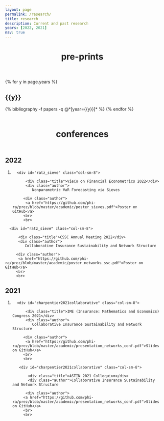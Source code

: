 ```yaml
---
layout: page
permalink: /research/
title: research
description: Current and past research
years: [2022, 2021]
nav: true
---
```



<header class="post-header">
    <h1 class="post-title">pre-prints</h1>
    <p class="post-description"></p>
</header>

<div class="publications">

{% for y in page.years %}
  <h2 class="year">{{y}}</h2>
  {% bibliography -f papers -q @*[year={{y}}]* %}
{% endfor %}

</div>

<br>


<header class="post-header">
    <h1 class="post-title">conferences</h1>
    <p class="post-description"></p>
</header>


<article>
    <div class="publications">


<h2 class="year">2022</h2>
<ol class="bibliography"><li>
	
 <!-- Manual feats -->
 <div class="row">
  <div class="col-sm-2 abbr">
      </div>

      <div id="ratz_sieve" class="col-sm-8">
    
          <div class="title">VieCo on Financial Econometrics 2022</div>
          <div class="author">
 			 Nonparametric VaR Forecasting via Sieves
			 
         <div class="author">
 		  <a href="https://github.com/phi-ra/prez/blob/master/academic/poster_sieves.pdf">Poster on GitHub</a>
 		 <br>
 		 <br>
  
  </div>
  </div>
  </div>
  </div>

 <!-- Manual feats -->
 <div class="row">
  <div class="col-sm-2 abbr">
      </div>

      <div id="ratz_sieve" class="col-sm-8">
    
          <div class="title">CSSC Annual Meeting 2022</div>
          <div class="author">
 			 Collaborative Insurance Sustainability and Network Structure 
			 
         <div class="author">
 		  <a href="https://github.com/phi-ra/prez/blob/master/academic/poster_networks_ssc.pdf">Poster on GitHub</a>
 		 <br>
 		 <br>
  
  </div>
  </div>
  </div>
  </div>
  
 <h2 class="year">2021</h2>
 <ol class="bibliography"><li>

 <!-- Manual feats -->
 <div class="row">
  <div class="col-sm-2 abbr">
      </div>

      <div id="charpentier2021collaborative" class="col-sm-8">
    
          <div class="title">IME (Insurance: Mathematics and Economics) Congress 2021</div>
          <div class="author">
 			 Collaborative Insurance Sustainability and Network Structure 
			 
         <div class="author">
 		  <a href="https://github.com/phi-ra/prez/blob/master/academic/presentation_networks_conf.pdf">Slides on GitHub</a>
 		 <br>
 		 <br>
  
  </div>
  </div>
  </div>
  </div>
  
  <!-- Manual feats -->
  <div class="row">
   <div class="col-sm-2 abbr">
       </div>

       <div id="charpentier2021collaborative" class="col-sm-8">
    
           <div class="title">ASTIN 2021 Colloquium</div>
           <div class="author">Collaborative Insurance Sustainability and Network Structure			  
			 
          <div class="author">
  		 <a href="https://github.com/phi-ra/prez/blob/master/academic/presentation_networks_conf.pdf">Slides on GitHub</a>
  		 <br>
  		 <br>
  
   </div>
   </div>
   </div>
   </div>
 
 
  
 